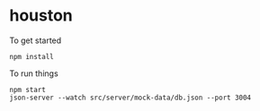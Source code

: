 # houston

To get started

    npm install
    
To run things

    npm start
    json-server --watch src/server/mock-data/db.json --port 3004

